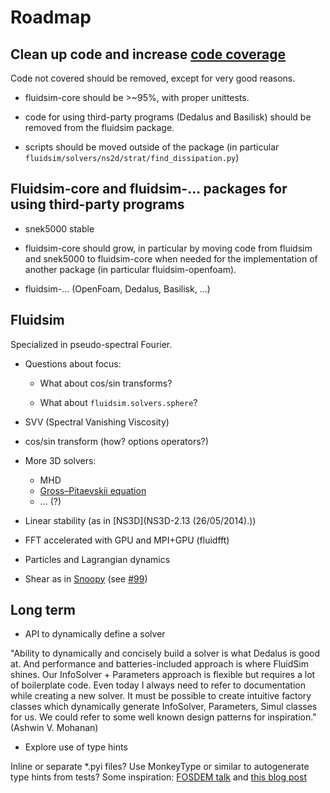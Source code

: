 # Roadmap

## Clean up code and increase [code coverage](https://app.codecov.io/gh/fluiddyn/fluidsim)

Code not covered should be removed, except for very good reasons.

- fluidsim-core should be >~95%, with proper unittests.

- code for using third-party programs (Dedalus and Basilisk) should be
  removed from the fluidsim package.

- scripts should be moved outside of the package (in particular
  `fluidsim/solvers/ns2d/strat/find_dissipation.py`)

## Fluidsim-core and fluidsim-... packages for using third-party programs

- snek5000 stable

- fluidsim-core should grow, in particular by moving code from fluidsim and
  snek5000 to fluidsim-core when needed for the implementation of another package
  (in particular fluidsim-openfoam).

- fluidsim-... (OpenFoam, Dedalus, Basilisk, ...)

## Fluidsim

Specialized in pseudo-spectral Fourier.

- Questions about focus:

  - What about cos/sin transforms?

  - What about `fluidsim.solvers.sphere`?

- SVV (Spectral Vanishing Viscosity)

- cos/sin transform (how? options operators?)

- More 3D solvers:

  - MHD
  - [Gross–Pitaevskii equation](https://en.wikipedia.org/wiki/Gross%E2%80%93Pitaevskii_equation)
  - ... (?)

- Linear stability (as in [NS3D](NS3D-2.13 (26/05/2014).))

- FFT accelerated with GPU and MPI+GPU (fluidfft)

- Particles and Lagrangian dynamics

- Shear as in [Snoopy](https://ipag.osug.fr/~lesurg/snoopy.html) (see
  [#99](https://foss.heptapod.net/fluiddyn/fluidsim/-/issues/99))

## Long term

- API to dynamically define a solver

"Ability to dynamically and concisely build a solver is what Dedalus is good
at. And performance and batteries-included approach is where FluidSim shines.
Our InfoSolver + Parameters approach is flexible but requires a lot of
boilerplate code. Even today I always need to refer to documentation while
creating a new solver. It must be possible to create intuitive factory classes
which dynamically generate InfoSolver, Parameters, Simul classes for us. We
could refer to some well known design patterns for inspiration." (Ashwin V.
Mohanan)

- Explore use of type hints

Inline or separate *.pyi files? Use MonkeyType or similar to autogenerate type
hints from tests? Some inspiration: [FOSDEM
talk](https://fosdem.org/2022/schedule/event/python_type_safety/) and [this
blog post](https://nskm.xyz/posts/stcmp2/)